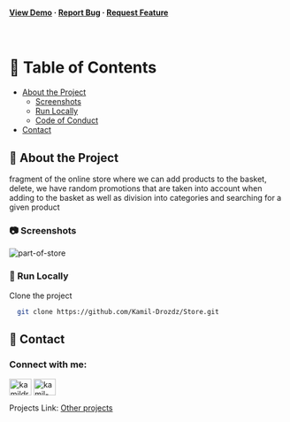 <h4>
    <a href="https://parf-of-online-store.netlify.app/">View Demo</a>
  <span> · </span>
    <a href="https://github.com/Kamil-Drozdz/Store/issues">Report Bug</a>
  <span> · </span>
    <a href="https://github.com/Kamil-Drozdz/Store/issues">Request Feature</a>
  </h4>
</div>

<br />

<!-- Table of Contents -->
# :notebook_with_decorative_cover: Table of Contents

- [About the Project](#star2-about-the-project)
  * [Screenshots](#camera-screenshots)
  * [Run Locally](#running-run-locally)
  * [Code of Conduct](#scroll-code-of-conduct)
- [Contact](#handshake-contact)


  

<!-- About the Project -->
## :star2: About the Project
fragment of the online store where we can add products to the basket, delete, we have random promotions that are taken into account when adding to the basket as well as division into categories and searching for a given product

<!-- Screenshots -->
### :camera: Screenshots

![part-of-store](https://user-images.githubusercontent.com/108432936/207311757-5e65ddbb-cf3a-4575-9502-289eed748000.png)



<!-- Run Locally -->
### :running: Run Locally

Clone the project

```bash
  git clone https://github.com/Kamil-Drozdz/Store.git
```

<!-- Contact -->
## :handshake: Contact

<h3 align="left">Connect with me:</h3>
<p align="left">
 <a href="https://kamildrozdz.pl" target="blank"><img align="center" src="https://raw.githubusercontent.com/rahuldkjain/github-profile-readme-generator/master/src/images/icons/Social/kaggle.svg" alt="kamildrozdz.pl" height="30" width="40" /></a>
<a href="https://linkedin.com/in/kamil-dróżdż-919595198/" target="blank"><img align="center" src="https://raw.githubusercontent.com/rahuldkjain/github-profile-readme-generator/master/src/images/icons/Social/linked-in-alt.svg" alt="kamil-dróżdż-919595198/" height="30" width="40" /></a>
</p>

Projects Link: [Other projects](https://github.com/Kamil-Drozdz?tab=repositories)
